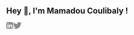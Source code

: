 ## Hey 👋, I'm Mamadou Coulibaly !
<a href='https://www.linkedin.com/in/mamadou-coulibaly-082a8986/'><img align='left' alt="linkedin" src="https://raw.githubusercontent.com/codebox0/codebox0/main/assets/linkedin.svg" height='18px'/></a>
<a href='https://twitter.com/hamedcodebox'><img align='left' alt="twitter" src="https://raw.githubusercontent.com/codebox0/codebox0/main/assets/twitter.svg" height='18px'/></a>

<!--
**codebox0/codebox0** is a ✨ _special_ ✨ repository because its `README.md` (this file) appears on your GitHub profile.

Here are some ideas to get you started:

- 🔭 I’m currently working on ...
- 🌱 I’m currently learning ...
- 👯 I’m looking to collaborate on ...
- 🤔 I’m looking for help with ...
- 💬 Ask me about ...
- 📫 How to reach me: ...
- 😄 Pronouns: ...
- ⚡ Fun fact: ...
-->
